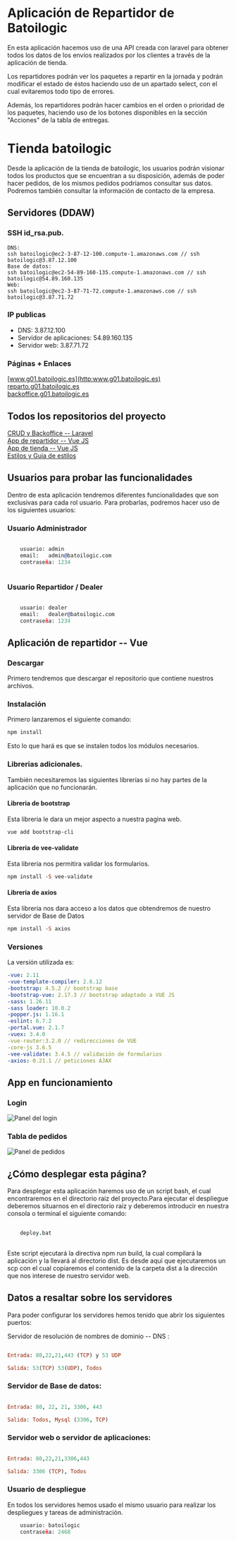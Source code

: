 # Aplicación de Repartidor de Batoilogic 

En esta aplicación hacemos uso de una API creada con laravel para obtener todos los datos de los envíos realizados por los clientes a través de la aplicación de tienda.

Los repartidores podrán ver los paquetes a repartir en la jornada y podrán modificar el estado de éstos haciendo uso de un apartado select, con el cual evitaremos todo tipo de errores.

Además,  los repartidores podrán hacer cambios en el orden o prioridad de los paquetes, haciendo uso de los botones disponibles en la sección "Acciones" de la tabla de entregas.

# Tienda batoilogic

Desde la aplicación de la tienda de batoilogic, los usuarios podrán visionar todos los productos que se encuentran a su disposición, además de poder hacer pedidos, de los mismos pedidos podríamos consultar sus datos. Podremos también consultar la información de contacto de la empresa.

## Servidores (DDAW)

### SSH id_rsa.pub.
```
DNS:
ssh batoilogic@ec2-3-87-12-100.compute-1.amazonaws.com // ssh batoilogic@3.87.12.100
Base de datos:
ssh batoilogic@ec2-54-89-160-135.compute-1.amazonaws.com // ssh batoilogic@54.89.160.135
Web:
ssh batoilogic@ec2-3-87-71-72.compute-1.amazonaws.com // ssh batoilogic@3.87.71.72
```
### IP publicas
- DNS: 3.87.12.100
- Servidor de aplicaciones:  54.89.160.135
- Servidor web: 3.87.71.72
### Páginas + Enlaces
[www.g01.batoilogic.es](http:www.g01.batoilogic.es)  
[reparto.g01.batoilogic.es](http:reparto.g01.batoilogic.es)  
[backoffice.g01.batoilogic.es](http:backoffice.g01.batoilogic.es) 


## Todos los repositorios del proyecto


[CRUD y Backoffice -- Laravel](https://github.com/leshrike/batoilogic)  
[App de repartidor -- Vue JS](https://github.com/leshrike/repartidor_batoilogic)  
[App de tienda -- Vue JS](https://github.com/leshrike/tienda-batoilogic)  
[Estilos y Guia de estilos](https://github.com/olbapgit/BatoiLogicDiw)

## Usuarios para probar las funcionalidades


Dentro de esta aplicación tendremos diferentes funcionalidades que son exclusivas para cada rol usuario. Para probarlas, podremos hacer uso de los siguientes usuarios:

### Usuario Administrador

``` prolog

    usuario: admin
    email:   admin@batoilogic.com
    contraseña: 1234
    
```

### Usuario Repartidor / Dealer

```prolog

    usuario: dealer
    email:   dealer@batoilogic.com
    contraseña: 1234
```

## Aplicación de repartidor -- Vue

### Descargar
Primero tendremos que descargar el repositorio que contiene nuestros archivos.

### Instalación
Primero lanzaremos el siguiente comando: 
```prolog
npm install
```
Esto lo que hará es que se instalen todos los módulos necesarios.

### Librerias adicionales.
También necesitaremos las siguientes librerías si no hay partes de la aplicación que no funcionarán. 

#### Libreria de bootstrap
Esta libreria le dara un mejor aspecto a nuestra pagina web.
```prolog
vue add bootstrap-cli
```

#### Libreria de vee-validate
Esta libreria nos permitira validar los formularios.
```prolog
npm install -S vee-validate
```

#### Libreria de axios
Esta libreria nos dara acceso a los datos que obtendremos de nuestro servidor de Base de Datos
```prolog
npm install -S axios
```
### Versiones
La versión utilizada es:
```yaml
-vue: 2.11
-vue-template-compiler: 2.6.12
-bootstrap: 4.5.2 // bootstrap base
-bootstrap-vue: 2.17.3 // bootstrap adaptado a VUE JS 
-sass: 1.26.11
-sass loader: 10.0.2
-popper.js: 1.16.1
-eslint: 6.7.2
-portal.vue: 2.1.7
-vuex: 3.4.0
-vue-router:3.2.0 // redirecciones de VUE
-core-js 3.6.5 
-vee-validate: 3.4.5 // validación de formularios
-axios: 0.21.1 // peticiones AJAX
```

## App en funcionamiento

### Login

![Panel del login](https://github.com/leshrike/repartidor_batoilogic/blob/master/capturas%20de%20pantalla%20app%20repartidor/login.png)


### Tabla de pedidos

![Panel de pedidos](https://github.com/leshrike/repartidor_batoilogic/blob/master/capturas%20de%20pantalla%20app%20repartidor/pedidos.png)

## ¿Cómo desplegar esta página?

Para desplegar esta aplicación haremos uso de un script bash, el cual encontraremos en el directorio raíz del proyecto.Para ejecutar el despliegue deberemos situarnos en el directorio raíz y deberemos introducir en nuestra consola o terminal el siguiente comando:

```prolog
    
    deploy.bat
       
```
Este script ejecutará la directiva npm run build, la cual compilará la aplicación y la llevará al directorio dist. Es desde aquí que ejecutaremos un scp con el cual copiaremos el contenido de la carpeta dist a la dirección que nos interese de nuestro servidor web.

## Datos a resaltar sobre los servidores

Para poder configurar los servidores hemos tenido que abrir los siguientes puertos:

 Servidor de resolución de nombres de dominio -- DNS :
 
```prolog

Entrada: 80,22,21,443 (TCP) y 53 UDP

Salida: 53(TCP) 53(UDP), Todos

```
### Servidor de Base de datos:
 
 
 ```prolog
 
 Entrada: 80, 22, 21, 3306, 443 
 
 Salida: Todos, Mysql (3306, TCP) 
 
 ```


### Servidor web o servidor de aplicaciones:


```prolog

Entrada: 80,22,21,3306,443

Salida: 3306 (TCP), Todos

```

### Usuario de despliegue

En todos los servidores hemos usado el mismo usuario para realizar los despliegues y  tareas de administración.

```prolog
    usuario: batoilogic
    contraseña: 2468 
```
